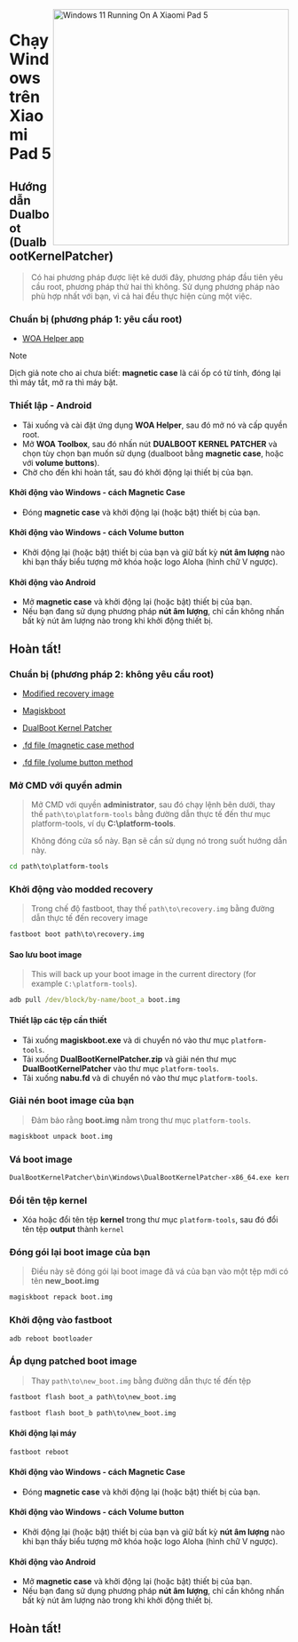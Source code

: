 <img align="right" src="https://raw.githubusercontent.com/erdilS/Port-Windows-11-Xiaomi-Pad-5/main/nabu.png" width="425" alt="Windows 11 Running On A Xiaomi Pad 5">

# Chạy Windows trên Xiaomi Pad 5

## Hướng dẫn Dualboot (DualbootKernelPatcher)
> Có hai phương pháp được liệt kê dưới đây, phương pháp đầu tiên yêu cầu root, phương pháp thứ hai thì không. Sử dụng phương pháp nào phù hợp nhất với bạn, vì cả hai đều thực hiện cùng một việc.

### Chuẩn bị (phương pháp 1: yêu cầu root)
- [WOA Helper app](https://github.com/n00b69/woa-helper/releases/tag/APK)

> [!NOTE]
> Dịch giả note cho ai chưa biết: **magnetic case** là cái ốp có từ tính, đóng lại thì máy tắt, mở ra thì máy bật.

### Thiết lập - Android
- Tải xuống và cài đặt ứng dụng **WOA Helper**, sau đó mở nó và cấp quyền root.
- Mở **WOA Toolbox**, sau đó nhấn nút **DUALBOOT KERNEL PATCHER** và chọn tùy chọn bạn muốn sử dụng (dualboot bằng **magnetic case**, hoặc với **volume buttons**).
- Chờ cho đến khi hoàn tất, sau đó khởi động lại thiết bị của bạn.

#### Khởi động vào Windows - cách Magnetic Case
- Đóng **magnetic case** và khởi động lại (hoặc bật) thiết bị của bạn.

#### Khởi động vào Windows - cách Volume button
- Khởi động lại (hoặc bật) thiết bị của bạn và giữ bất kỳ **nút âm lượng** nào khi bạn thấy biểu tượng mở khóa hoặc logo Aloha (hình chữ V ngược).

#### Khởi động vào Android
- Mở **magnetic case** và khởi động lại (hoặc bật) thiết bị của bạn.
- Nếu bạn đang sử dụng phương pháp **nút âm lượng**, chỉ cần không nhấn bất kỳ nút âm lượng nào trong khi khởi động thiết bị.

## Hoàn tất!


### Chuẩn bị (phương pháp 2: không yêu cầu root)
- [Modified recovery image](https://github.com/ArKT-7/twrp_device_xiaomi_nabu/releases/tag/mod-win)

- [Magiskboot](https://github.com/erdilS/Port-Windows-11-Xiaomi-Pad-5/releases/download/1.0/magiskboot.exe)

- [DualBoot Kernel Patcher](https://github.com/erdilS/Port-Windows-11-Xiaomi-Pad-5/releases/download/1.0/DualBootKernelPatcher.zip)

- [.fd file (magnetic case method](https://github.com/erdilS/Port-Windows-11-Xiaomi-Pad-5/releases/download/1.0/nabu.fd)

- [.fd file (volume button method](https://github.com/erdilS/Port-Windows-11-Xiaomi-Pad-5/releases/download/1.0/nabuVolumebuttons.fd)

### Mở CMD với quyền admin
> Mở CMD với quyền **administrator**, sau đó chạy lệnh bên dưới, thay thế `path\to\platform-tools` bằng đường dẫn thực tế đến thư mục platform-tools, ví dụ **C:\platform-tools**.
>
> Không đóng cửa sổ này. Bạn sẽ cần sử dụng nó trong suốt hướng dẫn này.
```cmd
cd path\to\platform-tools
```

### Khởi động vào modded recovery
> Trong chế độ fastboot, thay thế `path\to\recovery.img` bằng đường dẫn thực tế đến recovery image
```cmd
fastboot boot path\to\recovery.img
```

#### Sao lưu boot image
> This will back up your boot image in the current directory (for example `C:\platform-tools`).
```cmd
adb pull /dev/block/by-name/boot_a boot.img
```

#### Thiết lập các tệp cần thiết
- Tải xuống **magiskboot.exe** và di chuyển nó vào thư mục `platform-tools`.
- Tải xuống **DualBootKernelPatcher.zip** và giải nén thư mục **DualBootKernelPatcher** vào thư mục `platform-tools`.
- Tải xuống **nabu.fd** và di chuyển nó vào thư mục `platform-tools`.

### Giải nén boot image của bạn
> Đảm bảo rằng **boot.img** nằm trong thư mục `platform-tools`.
```cmd
magiskboot unpack boot.img
```

### Vá boot image
```cmd
DualBootKernelPatcher\bin\Windows\DualBootKernelPatcher-x86_64.exe kernel nabu.fd output DualBootKernelPatcher\Config\DualBoot.Sm8150.cfg DualBootKernelPatcher\ShellCode\ShellCode.Nabu.bin
```

### Đổi tên tệp kernel
- Xóa hoặc đổi tên tệp **kernel** trong thư mục `platform-tools`, sau đó đổi tên tệp **output** thành `kernel`

### Đóng gói lại boot image của bạn
> Điều này sẽ đóng gói lại boot image đã vá của bạn vào một tệp mới có tên **new_boot.img**
```cmd
magiskboot repack boot.img
```

### Khởi động vào fastboot
```cmd
adb reboot bootloader
```

### Áp dụng patched boot image
> Thay `path\to\new_boot.img` bằng đường dẫn thực tế đến tệp
```cmd
fastboot flash boot_a path\to\new_boot.img
```
```cmd
fastboot flash boot_b path\to\new_boot.img
```

#### Khởi động lại máy
```cmd
fastboot reboot
```

#### Khởi động vào Windows - cách Magnetic Case
- Đóng **magnetic case** và khởi động lại (hoặc bật) thiết bị của bạn.

#### Khởi động vào Windows - cách Volume button
- Khởi động lại (hoặc bật) thiết bị của bạn và giữ bất kỳ **nút âm lượng** nào khi bạn thấy biểu tượng mở khóa hoặc logo Aloha (hình chữ V ngược).

#### Khởi động vào Android
- Mở **magnetic case** và khởi động lại (hoặc bật) thiết bị của bạn.
- Nếu bạn đang sử dụng phương pháp **nút âm lượng**, chỉ cần không nhấn bất kỳ nút âm lượng nào trong khi khởi động thiết bị.

## Hoàn tất!